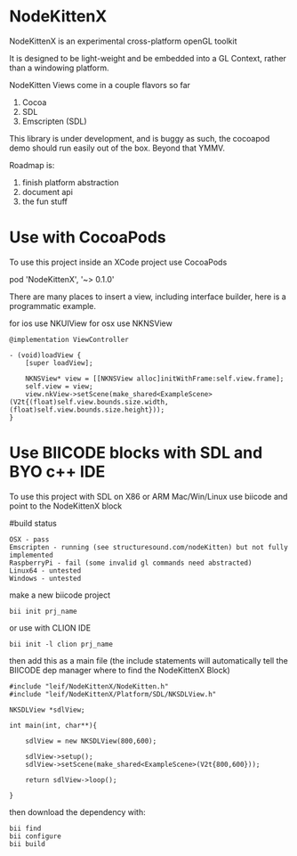 # NodeKittenX

NodeKittenX is an experimental cross-platform openGL toolkit

It is designed to be light-weight and be embedded into a GL Context, rather than a windowing platform.

NodeKitten Views come in a couple flavors so far
1. Cocoa
2. SDL
3. Emscripten (SDL)

This library is under development, and is buggy as such, the cocoapod demo should run easily out of the box. Beyond that YMMV.

Roadmap is:
1. finish platform abstraction
2. document api
3. the fun stuff

# Use with CocoaPods

To use this project inside an XCode project use CocoaPods

pod 'NodeKittenX', '~> 0.1.0'

There are many places to insert a view, including interface builder, here is a programmatic example.

for ios use NKUIView
for osx use NKNSView

```
@implementation ViewController

- (void)loadView {
    [super loadView];
    
    NKNSView* view = [[NKNSView alloc]initWithFrame:self.view.frame];
    self.view = view;
    view.nkView->setScene(make_shared<ExampleScene>(V2t{(float)self.view.bounds.size.width,(float)self.view.bounds.size.height}));
}
```

# Use BIICODE blocks with SDL and BYO c++ IDE

To use this project with SDL on X86 or ARM Mac/Win/Linux use biicode and point to the NodeKittenX block

#build status
```
OSX - pass
Emscripten - running (see structuresound.com/nodeKitten) but not fully implemented
RaspberryPi - fail (some invalid gl commands need abstracted)
Linux64 - untested
Windows - untested
```

make a new biicode project
```
bii init prj_name
```
or use with CLION IDE
```
bii init -l clion prj_name
```
then add this as a main file
(the include statements will automatically tell the BIICODE dep manager where to find the NodeKittenX Block)
```
#include "leif/NodeKittenX/NodeKitten.h"
#include "leif/NodeKittenX/Platform/SDL/NKSDLView.h"

NKSDLView *sdlView;

int main(int, char**){

    sdlView = new NKSDLView(800,600);

    sdlView->setup();
    sdlView->setScene(make_shared<ExampleScene>(V2t{800,600}));

    return sdlView->loop();

}
```
then download the dependency with:
```
bii find
bii configure
bii build
```




